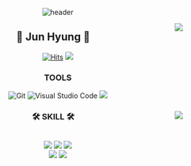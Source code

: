 <div align="center">
  
  ![header](https://capsule-render.vercel.app/api?type=Waving&color=gradient&customColorList=2E4374,4B527E,7C81AD,E5C3A6,30&height=150&section=header&text=JunHyung&fontColor=ffffff&fontSize=70&animation=fadeIn&fontAlignY=55)
  
<img align="right" src="http://mazassumnida.wtf/api/v2/generate_badge?boj=jun_hyung"/>
  
## 👋 Jun Hyung 👋 

[![Hits](https://hits.seeyoufarm.com/api/count/incr/badge.svg?url=https%3A%2F%2Fgithub.com%2Fjunhyung001&count_bg=%2379C83D&title_bg=%23555555&icon=github.svg&icon_color=%23E7E7E7&title=hits&edge_flat=false)](https://hits.seeyoufarm.com) 
<a href="https://velog.io/@junhyung">
<img src="https://img.shields.io/badge/-TechBlog-20C997?style=flat-square&logo=Velog&logoColor=white&"/></a> 

  
### TOOLS
  
  ![Git](https://img.shields.io/badge/Git-F05032.svg?&style=flat-square&logo=Git&logoColor=white)
  ![Visual Studio Code](https://img.shields.io/badge/Visual%20Studio%20Code-007ACC.svg?&style=flat-square&logo=Visual%20Studio%20Code&logoColor=white)
  <img src="https://img.shields.io/badge/linux-FCC624?style=flat-square&logo=linux&logoColor=black">
  <br> 

</div>


<div align="center">
  
  <img align="right" src="https://github-readme-stats.vercel.app/api/top-langs/?username=junhyung001&layout=compact&hide=javascript,css,scss&theme=dracula&langs_count=8"/>
  
  ### 🛠 SKILL 🛠
  
  <br>
  <img src="https://img.shields.io/badge/JavaScript-F7DF1E?style=flat-square&logo=JavaScript&logoColor=white">
  <img src="https://img.shields.io/badge/HTML5-E34F26?style=flat-square&logo=HTML5&logoColor=white">
  <img src="https://img.shields.io/badge/CSS3-1572B6?style=flat-square&logo=CSS3&logoColor=white">


  <br>
  <img src="https://img.shields.io/badge/python-3776AB?style=flat-square&logo=python&logoColor=white"> 
  <img src="https://img.shields.io/badge/django-092E20?style=flat-square&logo=django&logoColor=white">

</div>
